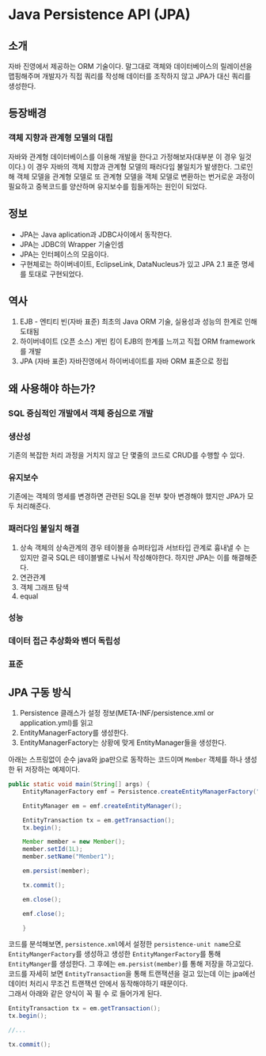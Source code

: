 

# Java Persistence API (JPA)

## 소개
자바 진영에서 제공하는 ORM 기술이다.
말그대로 객체와 데이터베이스의 릴레이션을 맵핑해주며
개발자가 직접 쿼리를 작성해 데이터를 조작하지 않고 JPA가 대신 쿼리를 생성한다.


## 등장배경

### 객체 지향과 관계형 모델의 대립
자바와 관계형 데이터베이스를 이용해 개발을 한다고 가정해보자(대부분 이 경우 일것이다.)
이 경우 자바의 객체 지향과 관계형 모델의 패러다임 불일치가 발생한다.
그로인해 객체 모델을 관계형 모델로 또 관계형 모델을 객체 모델로 변환하는 번거로운 과정이 필요하고 중복코드를 양산하며 유지보수를 힘들게하는 원인이 되었다.

## 정보

* JPA는 Java aplication과 JDBC사이에서 동작한다.
* JPA는 JDBC의 Wrapper 기술인셈
* JPA는 인터페이스의 모음이다.
* 구현체로는 하이버네이트, EclipseLink, DataNucleus가 있고 JPA 2.1 표준 명세를 토대로 구현되었다.

## 역사

1. EJB - 엔티티 빈(자바 표준)
최초의 Java ORM 기술, 실용성과 성능의 한계로 인해 도태됨
2. 하이버네이트 (오픈 소스)
게빈 킹이 EJB의 한계를 느끼고 직접 ORM framework를 개발
3. JPA (자바 표준)
자바진영에서 하이버네이트를 자바 ORM 표준으로 정립

## 왜 사용해야 하는가?

### SQL 중심적인 개발에서 객체 중심으로 개발

### 생산성
기존의 복잡한 처리 과정을 거치지 않고 단 몇줄의 코드로 CRUD를 수행할 수 있다.
### 유지보수
기존에는 객체의 명세를 변경하면 관련된 SQL을 전부 찾아 변경해야 했지만 JPA가 모두 처리해준다.
### 패러다임 불일치 해결
1. 상속
객체의 상속관계의 경우 테이블을 슈퍼타입과 서브타입 관계로 흉내낼 수 는 있지만 결국 SQL은 테이블별로 나눠서 작성해야한다.
하지만 JPA는 이를 해결해준다.
2. 연관관계
3. 객체 그래프 탐색
4. equal
### 성능

### 데이터 접근 추상화와 벤더 독립성

### 표준

## JPA 구동 방식

1. Persistence 클래스가 설정 정보(META-INF/persistence.xml or application.yml)를 읽고
2. EntityManagerFactory를 생성한다.
3. EntityManagerFactory는 상황에 맞게 EntityManager들을 생성한다.

아래는 스프링없이 순수 java와 jpa만으로 동작하는 코드이며 `Member` 객체를 하나 생성한 뒤 저장하는 예제이다.  
```java
public static void main(String[] args) {
    EntityManagerFactory emf = Persistence.createEntityManagerFactory("hello");

    EntityManager em = emf.createEntityManager();

    EntityTransaction tx = em.getTransaction();
    tx.begin();

    Member member = new Member();
    member.setId(1L);
    member.setName("Member1");

    em.persist(member);

    tx.commit();

    em.close();

    emf.close();

	}
```
코드를 분석해보면, `persistence.xml`에서 설정한 `persistence-unit name`으로 `EntityMangerFactory`를 생성하고 생성한 `EntityMangerFactory`를 통해 `EntityManger`를 생성한다.
그 후에는 `em.persist(member)`를 통해 저장을 하고있다.  
코드를 자세히 보면 `EntityTransaction`을 통해 트랜잭션을 걸고 있는데 이는 jpa에선 데이터 처리시 무조건 트랜잭션 안에서 동작해야하기 때문이다.  
그래서 아래와 같은 양식이 꼭 필 수 로 들어가게 된다.
```java
EntityTransaction tx = em.getTransaction();
tx.begin();

//...

tx.commit();
```








